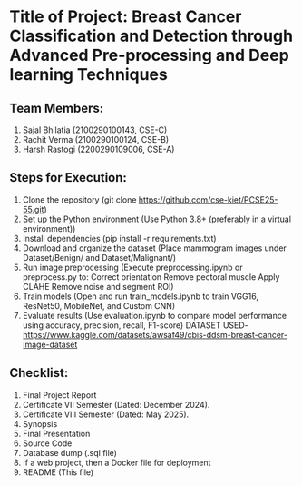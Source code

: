 # Title of Project: Breast Cancer Classification and Detection through Advanced Pre-processing and Deep learning Techniques

## Team Members:
1. Sajal Bhilatia (2100290100143, CSE-C)
2. Rachit Verma (2100290100124, CSE-B)
3. Harsh Rastogi (2200290109006, CSE-A)

## Steps for Execution:
1. Clone the repository (git clone https://github.com/cse-kiet/PCSE25-55.git)
2. Set up the Python environment (Use Python 3.8+ (preferably in a virtual environment))
3. Install dependencies (pip install -r requirements.txt)
4. Download and organize the dataset (Place mammogram images under Dataset/Benign/ and Dataset/Malignant/)
5. Run image preprocessing
   (Execute preprocessing.ipynb or preprocess.py to:
   Correct orientation
   Remove pectoral muscle
   Apply CLAHE
   Remove noise and segment ROI)
6. Train models (Open and run train_models.ipynb to train VGG16, ResNet50, MobileNet, and Custom CNN)
7. Evaluate results (Use evaluation.ipynb to compare model performance using accuracy, precision, recall, F1-score)
   DATASET USED- https://www.kaggle.com/datasets/awsaf49/cbis-ddsm-breast-cancer-image-dataset
   

## Checklist:
1. Final Project Report
2. Certificate VII Semester (Dated: December 2024).
3. Certificate VIII Semester (Dated: May 2025).
4. Synopsis
5. Final Presentation
6. Source Code
7. Database dump (.sql file)
8. If a web project, then a Docker file for deployment
9. README (This file)
